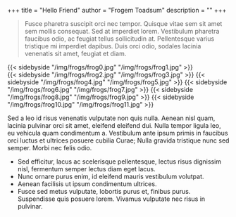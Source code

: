 +++
title = "Hello Friend"
author = "Frogem Toadsum"
description = ""
+++

> Fusce pharetra suscipit orci nec tempor. Quisque vitae sem sit amet sem mollis consequat. Sed at imperdiet lorem. Vestibulum pharetra faucibus odio, ac feugiat tellus sollicitudin at. Pellentesque varius tristique mi imperdiet dapibus. Duis orci odio, sodales lacinia venenatis sit amet, feugiat et diam.

{{< sidebyside "/img/frogs/frog0.jpg" "/img/frogs/frog1.jpg" >}}  
{{< sidebyside "/img/frogs/frog2.jpg" "/img/frogs/frog3.jpg" >}}
{{< sidebyside "/img/frogs/frog4.jpg" "/img/frogs/frog5.jpg" >}}
{{< sidebyside "/img/frogs/frog6.jpg" "/img/frogs/frog7.jpg" >}}
{{< sidebyside "/img/frogs/frog8.jpg" "/img/frogs/frog9.jpg" >}}
{{< sidebyside "/img/frogs/frog10.jpg" "/img/frogs/frog11.jpg" >}} 

Sed a leo id risus venenatis vulputate non quis nulla. Aenean nisl quam, lacinia pulvinar orci sit amet, eleifend eleifend dui. Nulla tempor ligula leo, eu vehicula quam condimentum a. Vestibulum ante ipsum primis in faucibus orci luctus et ultrices posuere cubilia Curae; Nulla gravida tristique nunc sed semper. Morbi nec felis odio.

- Sed efficitur, lacus ac scelerisque pellentesque, lectus risus dignissim nisl, fermentum semper lectus diam eget lacus.
- Nunc ornare purus enim, id eleifend mauris vestibulum volutpat.
- Aenean facilisis ut ipsum condimentum ultrices.
- Fusce sed metus vulputate, lobortis purus et, finibus purus. Suspendisse quis posuere lorem. Vivamus vulputate nec risus in pulvinar.
